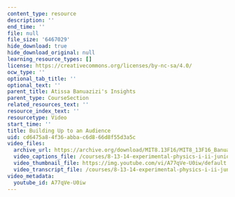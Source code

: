 ```yaml
---
content_type: resource
description: ''
end_time: ''
file: null
file_size: '6467029'
hide_download: true
hide_download_original: null
learning_resource_types: []
license: https://creativecommons.org/licenses/by-nc-sa/4.0/
ocw_type: ''
optional_tab_title: ''
optional_text: ''
parent_title: Atissa Banuazizi's Insights
parent_type: CourseSection
related_resources_text: ''
resource_index_text: ''
resourcetype: Video
start_time: ''
title: Building Up to an Audience
uid: cd6475a8-4f36-abba-c6d8-66d8f55d3a5c
video_files:
  archive_url: https://archive.org/download/MIT8.13F16/MIT8_13F16_Banuazizi_Building_Up_to_an_Audience_300k.mp4
  video_captions_file: /courses/8-13-14-experimental-physics-i-ii-junior-lab-fall-2016-spring-2017/093fc8e473305d7ba10b2d97993d3a6f_A77qVe-U0iw.vtt
  video_thumbnail_file: https://img.youtube.com/vi/A77qVe-U0iw/default.jpg
  video_transcript_file: /courses/8-13-14-experimental-physics-i-ii-junior-lab-fall-2016-spring-2017/a298fd507a61bf722819449a5556337d_A77qVe-U0iw.pdf
video_metadata:
  youtube_id: A77qVe-U0iw
---
```

